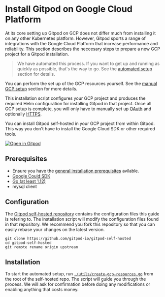 # Install Gitpod on Google Cloud Platform

At its core setting up Gitpod on GCP does not differ much from installing it on any other Kubernetes platform.
However, Gitpod sports a range of integrations with the Google Cloud Platform that increase performance and reliability.
This section describes the neccesary steps to prepare a new GCP project for a Gitpod installation.

  > We have automated this process. If you want to get up and running as quickly as possible, that's the way to go.
  > See the [automated setup](#automated-setup) section for details.

You can perform the set up of the GCP resources yourself. See the [manual GCP setup](12_install_on_gcp_manual) section for more details.

This installation script configures your GCP project and produces the required Helm configuration for installing Gitpod in that project.
Once all GCP setup is complete, you will only have to manually set up [OAuth](30_oauth) and optionally [HTTPS](34_https_certs).

You can install Gitpod self-hosted in your GCP project from within Gitpod. This way you don't have to install the Google Cloud SDK or other required tools.

[![Open in Gitpod](https://gitpod.io/button/open-in-gitpod.svg)](https://gitpod.io/#https://github.com/gitpod-io/gitpod-self-hosted)

## Prerequisites
- Ensure you have the [general installation prerequisites](../01_prepare_installation) avilable.
- [Google Could SDK](https://cloud.google.com/sdk/install)
- [Go (at least 1.12)](https://golang.org/doc/install)
- mysql client

## Configuration

The [Gitpod self-hosted repository](https://github.com/gitpod-io/gitpod-self-hosted) contains the configuration files this guide is refering to.
The installation script will modify the configuration files found in that repository.
We recommend you fork this repository so that you can easily rebase your changes on the latest version.

```
git clone https://github.com/gitpod-io/gitpod-self-hosted
cd gitpod-self-hosted
git remote rename origin upstream
```

## Installation
To start the automated setup, run [`./utils/create-gcp-resources.go`](https://github.com/gitpod-io/gitpod-self-hosted/blob/master/utils/create-gcp-resources.go) from the root of the self-hosted repo.
The script will guide you through the process. We will ask for confirmation before doing any modifications or enabling anything that costs money.
